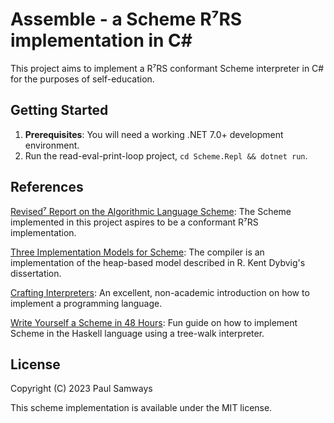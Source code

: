 # Assemble - a Scheme R⁷RS implementation in C#

This project aims to implement a R⁷RS conformant Scheme interpreter in C# for the purposes of self-education.

## Getting Started

1. **Prerequisites**: You will need a working .NET 7.0+ development environment.
2. Run the read-eval-print-loop project, `cd Scheme.Repl && dotnet run`.

## References

[Revised⁷ Report on the Algorithmic Language Scheme](https://standards.scheme.org/official/r7rs.pdf):
The Scheme implemented in this project aspires to be a conformant R⁷RS implementation.

[Three Implementation Models for Scheme](https://www.cs.unm.edu/~williams/cs491/three-imp.pdf):
The compiler is an implementation of the heap-based model described in R. Kent Dybvig's dissertation.

[Crafting Interpreters](https://craftinginterpreters.com/):
An excellent, non-academic introduction on how to implement a programming language.

[Write Yourself a Scheme in 48 Hours](https://en.wikibooks.org/wiki/Write_Yourself_a_Scheme_in_48_Hours):
Fun guide on how to implement Scheme in the Haskell language using a tree-walk interpreter.

## License

Copyright (C) 2023 Paul Samways

This scheme implementation is available under the MIT license.